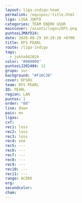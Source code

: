 ```yaml
---
layout: liga-indigo-team
permalink: /equipos/:title.html
liga: LIGA JOHTO
categories: TEAM ENERO GSUR
maincover: /assets/logos/DFS.png
puntosLJMAYO24: 
date: 2020-08-29 10:29:20 +0700
title: DFS PEARL
route: /liga-indigo
tags:
  - johto042024
color: "#000000"
puntosLJ202404: 12
grupo: sur
background: "#F16C38"
cover: DFSRU
team: DFS PEARL
ID: PEARL
region: LAN
puntos: 1
order: "08"
line: down
pais: mx
ligas: 
cxf: 
rec1: loss
rec2: loss
rec3: loss
rec4: one
rec5: ---
rec6: ---
rec7: ---
rec8: ---
rec9: ---
rec10: ---
rec11: ---
rango: ACERO
org: 
secondcolor: 
cham:
---
```

